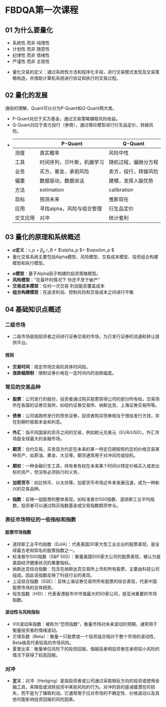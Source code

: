 # FBDQA第一次课程

## 01 为什么要量化
+ 系统性 而非 纯理性
+ 计划性 而非 随意性
+ 纪律性 而非 情绪性
+ 严谨性 而非 主观性

- 量化交易的定义：通过系统性方法和程序化手段，进行交易模式发现及交易策略构造，并借助计算机系统进行验证和执行的交易过程。

## 02 量化的发展
通俗的理解，Quant可以分为P-Quant和Q-Quant两大类。
+ P-Quant对应于买方基金，通过交易策略赚取风险收益。
+ Q-Quant对应于卖方投行（券商），通过理论模型进行衍生品定价，转嫁风险。
+ |   | P-Quant | Q-Quant |
  |---|---------|---------|
  |测度|真实概率|风险中性|
  |工具|时间序列，贝叶斯，机器学习|随机过程，偏微分方程|
  |业务|买方，基金，承担风险|卖方，投行，转嫁风险|
  |偏重|数据驱动，数据说话|建模，发挥人脑优势|
  |方法|estimation|calibration|
  |目标|预测未来|推断现在|
  |应用|寻找alpha，风险与组合管理|衍生品定价|
  |交叉应用|对冲|统计套利|

## 03 量化的原理和系统概述
- **$\alpha$定义**：r_p = $\beta_p$  r_B + $\alpha_p $+ $\epsilon_p $
- 量化交易系统主要包括Alpha模型、风险模型、交易成本模型、投资组合构建模型和执行模型。
+ **$\alpha$模型**：基于Alpha因子构建的投资策略模型。
+ **风险模型**：“在最坏的情况下  你还不至于破产”
+ **交易成本模型**：任何一次交易  利润能否覆盖成本
+ **组合构建模型**：在追求利润、控制风险和交易成本之间进行平衡


## 04 基础知识点概述
### 二级市场
+ 二级市场是指投资者之间进行证券交易的市场，为已发行证券的流通和转让提供平台。
#### 规则
- **交易时间**：规定市场交易的具体时间段。
- **涨跌幅限制**：限制证券价格在一定时间内的涨跌幅度。
 
### 常见的交易品种
+ **股票**：公司发行的股份，投资者通过购买股票获得公司的部分所有权。交易场所在各国的证券交易所，如纽约证券交易所、纳斯达克、上海证券交易所等。

+ **债券**：公司或政府发行的债务证券，投资者购买债券相当于借给发行方钱，并在到期时收取本金和利息。

+ **外汇**：指不同国家的货币之间的交易，例如欧元兑美元（EUR/USD）。外汇市场是全球最大的金融市场。

+ **期货**：合约交易，买卖双方约定在未来的某一特定日期按照约定的价格交易某种资产，如原油、黄金、大豆等。期货通常用于对冲风险或投机。

+ **期权**：一种金融衍生工具，持有者有权在未来某个时间以特定价格买入或卖出标的资产，但没有必须执行的义务。

+ **加密货币**：如比特币、以太坊等。加密货币市场近年来发展迅速，成为一种新兴的交易品种。

+ **指数**：反映一组股票的整体表现，如标准普尔500指数、道琼斯工业平均指数。投资者可以通过购买指数基金或交易指数期货参与。

### 表征市场特征的一些指标和指数
#### 股票市场指数
+ 道琼斯工业平均指数（DJIA）：代表美国30家大型工业企业的股票表现，是全球最古老和知名的股票指数之一。
+ 标准普尔500指数（S&P 500）：衡量美国500家大公司的股票表现，被认为是美国经济健康状况的重要指标。
+ 纳斯达克综合指数：包含在纳斯达克交易所上市的所有股票，主要由科技公司组成，因此该指数反映了科技行业的表现。
+ 上证综合指数（SSE）：反映上海证券交易所所有股票的综合表现，代表中国股票市场的总体趋势。
+ 恒生指数（HSI）：代表香港股市中市值最大的50家公司，是亚洲重要的市场指数。
#### 波动性与风险指标
+ VIX波动率指数：被称为“恐慌指数”，衡量市场对未来波动的预期，通常用于衡量投资者的情绪波动。
+ 贝塔系数（Beta）：衡量一只股票或一个投资组合相对于整个市场的波动性，Beta值高代表较高的市场风险。
+ 夏普比率：衡量单位风险下的投资回报，值越高表明投资者在承担较小风险的情况下获得了较高回报。

### 对冲
+ **定义**：对冲（Hedging）是指投资者或公司通过采取相反方向的投资或使用金融工具，来降低或消除投资中某些风险的行为。对冲的目的是减缓潜在的损失，而不是为了赚取利润。它通常用于应对市场的不确定性、价格波动以及其他可能影响投资回报的风险因素。
